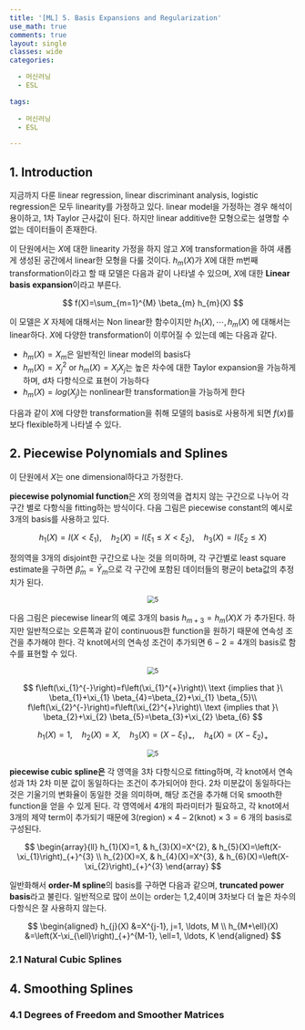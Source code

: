 ```yaml
---
title: '[ML] 5. Basis Expansions and Regularization'
use_math: true
comments: true
layout: single
classes: wide
categories:

  - 머신러닝
  - ESL

tags:
  
  - 머신러닝
  - ESL

---
```


## 1. Introduction

지금까지 다룬 linear regression, linear discriminant analysis, logistic regression은 모두 linearity를 가정하고 있다. linear model을 가정하는 경우 해석이 용이하고, 1차 Taylor 근사값이 된다. 하지만 linear additive한 모형으로는 설명할 수 없는 데이터들이 존재한다. 

이 단원에서는 $X$에 대한 linearity 가정을 하지 않고 $X$에 transformation을 하여 새롭게 생성된 공간에서 linear한 모형을 다룰 것이다. $h_m(X)$가 $X$에 대한 m번째 transformation이라고 할 때 모델은 다음과 같이 나타낼 수 있으며, $X$에 대한 **Linear basis expansion**이라고 부른다.


$$
f(X)=\sum_{m=1}^{M} \beta_{m} h_{m}(X)
$$


이 모델은 $X$ 자체에 대해서는 Non linear한 함수이지만 $h_1(X),\cdots,h_m(X)$ 에 대해서는 linear하다. $X$에 다양한 transformation이 이루어질 수 있는데 예는 다음과 같다.

- $h_m(X)=X_m$은 일반적인 linear model의 basis다
- $h_m(X)=X_j^2\ \text{or}\ h_m(X)=X_iX_j$는 높은 차수에 대한 Taylor expansion을 가능하게 하며, d차 다항식으로 표현이 가능하다
- $h_m(X)=log(X_j)$는 nonlinear한 transformation을 가능하게 한다

다음과 같이 $X$에 다양한 transformation을 취해 모델의 basis로 사용하게 되면 $f(x)$를 보다 flexible하게 나타낼 수 있다.

## 2. Piecewise Polynomials and Splines

이 단원에서 $X$는 one dimensional하다고 가정한다. 

**piecewise polynomial function**은 $X$의 정의역을 겹치지 않는 구간으로 나누어 각 구간 별로 다항식을 fitting하는 방식이다. 다음 그림은 piecewise constant의 예시로 3개의 basis를 사용하고 있다. 


$$
h_{1}(X)=I\left(X<\xi_{1}\right), \quad h_{2}(X)=I\left(\xi_{1} \leq X<\xi_{2}\right), \quad h_{3}(X)=I\left(\xi_{2} \leq X\right)
$$


정의역을 3개의 disjoint한 구간으로 나눈 것을 의미하며, 각 구간별로 least square estimate을 구하면 $\hat{\beta}_m=\bar{Y}_m$으로 각 구간에 포함된 데이터들의 평균이 beta값의 추정치가 된다.



<p align = "center"><img src="http://whdbfla6.github.io/assets/ml/5.1.PNG" alt="5" style="zoom:80%;"  /> </p>



다음 그림은 piecewise linear의 예로 3개의 basis $h_{m+3}=h_{m}(X) X$ 가 추가된다. 하지만 일반적으로는 오른쪽과 같이 continuous한 function을 원하기 때문에 연속성 조건을 추가해야 한다. 각 knot에서의 연속성 조건이 추가되면 $6-2=4$개의 basis로 함수를 표현할 수 있다. 



<p align = "center"><img src="http://whdbfla6.github.io/assets/ml/5.2.PNG" alt="5" style="zoom:80%;"  /> </p>


$$
f\left(\xi_{1}^{-}\right)=f\left(\xi_{1}^{+}\right)\ \text {implies that }\ \beta_{1}+\xi_{1} \beta_{4}=\beta_{2}+\xi_{1} \beta_{5}\\ f\left(\xi_{2}^{-}\right)=f\left(\xi_{2}^{+}\right)\ \text {implies that }\ \beta_{2}+\xi_{2} \beta_{5}=\beta_{3}+\xi_{2} \beta_{6}
$$

$$
h_{1}(X)=1, \quad h_{2}(X)=X, \quad h_{3}(X)=\left(X-\xi_{1}\right)_{+}, \quad h_{4}(X)=\left(X-\xi_{2}\right)_{+}
$$



<p align = "center"><img src="http://whdbfla6.github.io/assets/ml/5.3.PNG" alt="5" style="zoom:80%;"  /> </p>



**piecewise cubic spline은** 각 영역을 3차 다항식으로 fitting하며, 각 knot에서 연속성과 1차 2차 미분 값이 동일하다는 조건이 추가되어야 한다. 2차 미분값이 동일하다는 것은 기울기의 변화율이 동일한 것을 의미하며, 해당 조건을 추가해 더욱 smooth한 function을 얻을 수 있게 된다. 각 영역에서 4개의 파라미터가 필요하고, 각 knot에서 3개의 제약 term이 추가되기 때문에 $3(\text{region})\times 4- 2(\text{knot})\times 3 = 6$ 개의 basis로 구성된다. 


$$
\begin{array}{ll}
h_{1}(X)=1, & h_{3}(X)=X^{2}, & h_{5}(X)=\left(X-\xi_{1}\right)_{+}^{3} \\
h_{2}(X)=X, & h_{4}(X)=X^{3}, & h_{6}(X)=\left(X-\xi_{2}\right)_{+}^{3}
\end{array}
$$


일반화해서 **order-M spline**의 basis를 구하면 다음과 같으며, **truncated power basis**라고 불린다. 일반적으로 많이 쓰이는 order는 1,2,4이며 3차보다 더 높은 차수의 다항식은 잘 사용하지 않는다.


$$
\begin{aligned}
h_{j}(X) &=X^{j-1}, j=1, \ldots, M \\
h_{M+\ell}(X) &=\left(X-\xi_{\ell}\right)_{+}^{M-1}, \ell=1, \ldots, K
\end{aligned}
$$




### 2.1 Natural Cubic Splines



## 4. Smoothing Splines



### 4.1 Degrees of Freedom and Smoother Matrices

